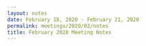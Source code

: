 ```yaml
---
layout: notes
date: February 18, 2020 - February 21, 2020
permalink: meetings/2020/02/notes
title: February 2020 Meeting Notes
---
```


